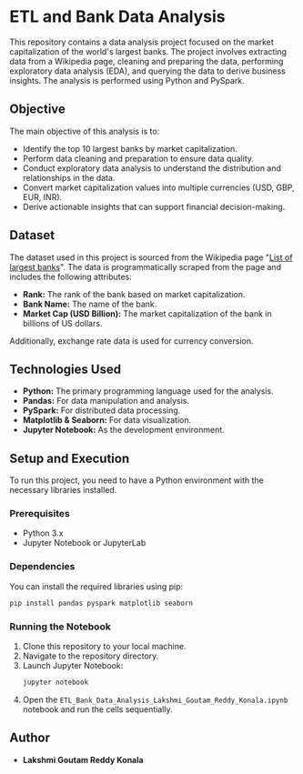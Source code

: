# ETL and Bank Data Analysis

This repository contains a data analysis project focused on the market capitalization of the world's largest banks. The project involves extracting data from a Wikipedia page, cleaning and preparing the data, performing exploratory data analysis (EDA), and querying the data to derive business insights. The analysis is performed using Python and PySpark.

## Objective

The main objective of this analysis is to:
- Identify the top 10 largest banks by market capitalization.
- Perform data cleaning and preparation to ensure data quality.
- Conduct exploratory data analysis to understand the distribution and relationships in the data.
- Convert market capitalization values into multiple currencies (USD, GBP, EUR, INR).
- Derive actionable insights that can support financial decision-making.

## Dataset

The dataset used in this project is sourced from the Wikipedia page "[List of largest banks](https://en.wikipedia.org/wiki/List_of_largest_banks)". The data is programmatically scraped from the page and includes the following attributes:
- **Rank:** The rank of the bank based on market capitalization.
- **Bank Name:** The name of the bank.
- **Market Cap (USD Billion):** The market capitalization of the bank in billions of US dollars.

Additionally, exchange rate data is used for currency conversion.

## Technologies Used

- **Python:** The primary programming language used for the analysis.
- **Pandas:** For data manipulation and analysis.
- **PySpark:** For distributed data processing.
- **Matplotlib & Seaborn:** For data visualization.
- **Jupyter Notebook:** As the development environment.

## Setup and Execution

To run this project, you need to have a Python environment with the necessary libraries installed.

### Prerequisites

- Python 3.x
- Jupyter Notebook or JupyterLab

### Dependencies

You can install the required libraries using pip:

```bash
pip install pandas pyspark matplotlib seaborn
```

### Running the Notebook

1.  Clone this repository to your local machine.
2.  Navigate to the repository directory.
3.  Launch Jupyter Notebook:
    ```bash
    jupyter notebook
    ```
4.  Open the `ETL_Bank_Data_Analysis_Lakshmi_Goutam_Reddy_Konala.ipynb` notebook and run the cells sequentially.

## Author

*   **Lakshmi Goutam Reddy Konala**
